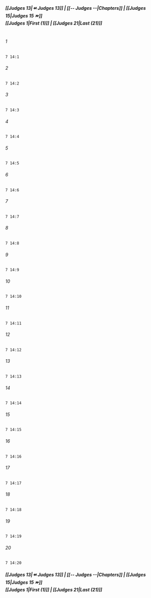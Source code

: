 
##### **[[Judges 13|⏪ Judges 13]] | [[-- Judges --|Chapters]] | [[Judges 15|Judges 15 ⏩]]**<br>**[[Judges 1|First (1)]] | [[Judges 21|Last (21)]]**<br><br>

###### 1
``` verse
7 14:1
```
###### 2
``` verse
7 14:2
```
###### 3
``` verse
7 14:3
```
###### 4
``` verse
7 14:4
```
###### 5
``` verse
7 14:5
```
###### 6
``` verse
7 14:6
```
###### 7
``` verse
7 14:7
```
###### 8
``` verse
7 14:8
```
###### 9
``` verse
7 14:9
```
###### 10
``` verse
7 14:10
```
###### 11
``` verse
7 14:11
```
###### 12
``` verse
7 14:12
```
###### 13
``` verse
7 14:13
```
###### 14
``` verse
7 14:14
```
###### 15
``` verse
7 14:15
```
###### 16
``` verse
7 14:16
```
###### 17
``` verse
7 14:17
```
###### 18
``` verse
7 14:18
```
###### 19
``` verse
7 14:19
```
###### 20
``` verse
7 14:20
```

##### **[[Judges 13|⏪ Judges 13]] | [[-- Judges --|Chapters]] | [[Judges 15|Judges 15 ⏩]]**<br>**[[Judges 1|First (1)]] | [[Judges 21|Last (21)]]**
